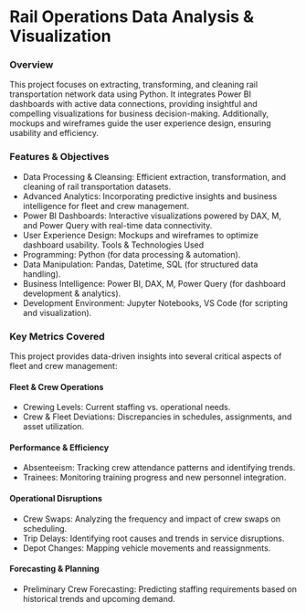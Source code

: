 # Rail Operations Data Analysis & Visualization
### Overview
This project focuses on extracting, transforming, and cleaning rail transportation network data using Python. It integrates Power BI dashboards with active data connections, providing insightful and compelling visualizations for business decision-making. Additionally, mockups and wireframes guide the user experience design, ensuring usability and efficiency.
### Features & Objectives
- Data Processing & Cleansing: Efficient extraction, transformation, and cleaning of rail transportation datasets.
- Advanced Analytics: Incorporating predictive insights and business intelligence for fleet and crew management.
- Power BI Dashboards: Interactive visualizations powered by DAX, M, and Power Query with real-time data connectivity.
- User Experience Design: Mockups and wireframes to optimize dashboard usability.
Tools & Technologies Used
- Programming: Python (for data processing & automation).
- Data Manipulation: Pandas, Datetime, SQL (for structured data handling).
- Business Intelligence: Power BI, DAX, M, Power Query (for dashboard development & analytics).
- Development Environment: Jupyter Notebooks, VS Code (for scripting and visualization).
### Key Metrics Covered
This project provides data-driven insights into several critical aspects of fleet and crew management:
#### Fleet & Crew Operations
- Crewing Levels: Current staffing vs. operational needs.
- Crew & Fleet Deviations: Discrepancies in schedules, assignments, and asset utilization.
#### Performance & Efficiency
- Absenteeism: Tracking crew attendance patterns and identifying trends.
- Trainees: Monitoring training progress and new personnel integration.
#### Operational Disruptions
- Crew Swaps: Analyzing the frequency and impact of crew swaps on scheduling.
- Trip Delays: Identifying root causes and trends in service disruptions.
- Depot Changes: Mapping vehicle movements and reassignments.
#### Forecasting & Planning
- Preliminary Crew Forecasting: Predicting staffing requirements based on historical trends and upcoming demand.

